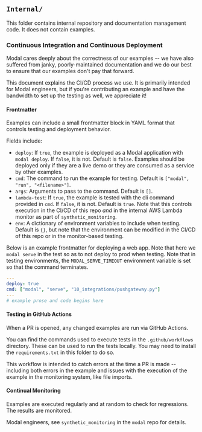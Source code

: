 ## `Internal/`

This folder contains internal repository and documentation management code.
It does not contain examples.

### Continuous Integration and Continuous Deployment

Modal cares deeply about the correctness of our examples -- we have also
suffered from janky, poorly-maintained documentation and we do our best to
ensure that our examples don't pay that forward.

This document explains the CI/CD process we use. It is primarily intended for
Modal engineers, but if you're contributing an example and have the bandwidth to
set up the testing as well, we appreciate it!

#### Frontmatter

Examples can include a small frontmatter block in YAML format that controls
testing and deployment behavior.

Fields include:

- `deploy`: If `true`, the example is deployed as a Modal application with
  `modal deploy`. If `false`, it is not. Default is `false`. Examples should be
  deployed only if they are a live demo or they are consumed as a service by
  other examples.
- `cmd`: The command to run the example for testing. Default is
  `["modal", "run", "<filename>"]`.
- `args`: Arguments to pass to the command. Default is `[]`.
- `lambda-test`: If `true`, the example is tested with the cli command provided
  in `cmd`. If `false`, it is not. Default is `true`. Note that this controls
  execution in the CI/CD of this repo _and_ in the internal AWS Lambda monitor
  as part of `synthetic_monitoring`.
- `env`: A dictionary of environment variables to include when testing.
  Default is `{}`, but note that the environment can be modified in the CI/CD of
  this repo or in the monitor-based testing.

Below is an example frontmatter for deploying a web app. Note that here we
`modal serve` in the test so as to not deploy to prod when testing. Note that in
testing environments, the `MODAL_SERVE_TIMEOUT` environment variable is set so
that the command terminates.

```yaml
---
deploy: true
cmd: ["modal", "serve", "10_integrations/pushgateway.py"]
---
# example prose and code begins here
```

#### Testing in GitHub Actions

When a PR is opened, any changed examples are run via GitHub Actions.

You can find the commands used to execute tests in the `.github/workflows`
directory. These can be used to run the tests locally. You may need to install
the `requirements.txt` in this folder to do so.

This workflow is intended to catch errors at the time a PR is made -- including
both errors in the example and issues with the execution of the example in the
monitoring system, like file imports.

#### Continual Monitoring

Examples are executed regularly and at random to check for regressions. The
results are monitored.

Modal engineers, see `synthetic_monitoring` in the `modal` repo for details.
